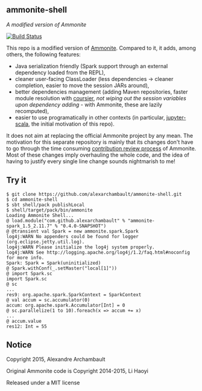 ## ammonite-shell

*A modified version of Ammonite*

[![Build Status](https://travis-ci.org/alexarchambault/ammonite-shell.svg)](https://travis-ci.org/alexarchambault/ammonite-shell)

This repo is a modified version of [Ammonite](https://github.com/lihaoyi/Ammonite/).
Compared to it, it adds, among others, the following features:

* Java serialization friendly (Spark support through an external dependency loaded from the REPL),
* cleaner user-facing ClassLoader (less dependencies -> cleaner completion, easier to move the session JARs around),
* better dependencies management (adding Maven repositories, faster module resolution with [coursier](https://github.com/alexarchambault/coursier), *not wiping out the session variables upon dependency adding* - with Ammonite, these are lazily recomputed),
* easier to use programatically in other contexts (in particular, [jupyter-scala](https://github.com/alexarchambault/jupyter-scala), the initial motivation of this repo).

It does not aim at replacing the official Ammonite project by any mean. The motivation for this separate
repository is mainly that its changes don't have to go through the time consuming
[contribution review process](https://github.com/lihaoyi/Ammonite#contribution-guidelines) of Ammonite. Most of these changes
imply overhauling the whole code, and the idea of having to justify every single line change sounds nightmarish to
me!

## Try it

```
$ git clone https://github.com/alexarchambault/ammonite-shell.git
$ cd ammonite-shell
$ sbt shell/pack publishLocal
$ shell/target/pack/bin/ammonite
Loading Ammonite Shell...
@ load.module("com.github.alexarchambault" % "ammonite-spark_1.5_2.11.7" % "0.4.0-SNAPSHOT")
@ @transient val Spark = new ammonite.spark.Spark
log4j:WARN No appenders could be found for logger (org.eclipse.jetty.util.log).
log4j:WARN Please initialize the log4j system properly.
log4j:WARN See http://logging.apache.org/log4j/1.2/faq.html#noconfig for more info.
Spark: Spark = Spark(uninitialized)
@ Spark.withConf(_.setMaster("local[1]"))
@ import Spark.sc
import Spark.sc
@ sc
...
res9: org.apache.spark.SparkContext = SparkContext
@ val accum = sc.accumulator(0)
accum: org.apache.spark.Accumulator[Int] = 0
@ sc.parallelize(1 to 10).foreach(x => accum += x)
...
@ accum.value
res12: Int = 55
```

## Notice

Copyright 2015, Alexandre Archambault

Original Ammonite code is Copyright 2014-2015, Li Haoyi

Released under a MIT license
